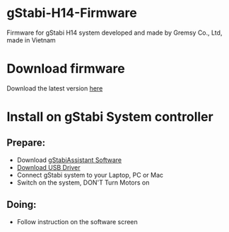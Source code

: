 # gStabi-H14-Firmware
Firmware for gStabi H14 system developed and made by Gremsy Co., Ltd, made in Vietnam

# Download firmware
Download the latest version [here](https://github.com/Gremsy/gStabi-H16-Firmware/releases)

# Install on gStabi System controller
## Prepare:
- Download [gStabiAssistant Software](https://github.com/Gremsy/gStabi-Software/releases)
- [Download USB Driver](https://www.silabs.com/products/mcu/Pages/USBtoUARTBridgeVCPDrivers.aspx)
- Connect gStabi system to your Laptop, PC or Mac
- Switch on the system, DON'T Turn Motors on

## Doing:
 - Follow instruction on the software screen
 
